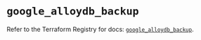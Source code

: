 # `google_alloydb_backup`

Refer to the Terraform Registry for docs: [`google_alloydb_backup`](https://registry.terraform.io/providers/hashicorp/google/6.28.0/docs/resources/alloydb_backup).
